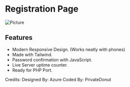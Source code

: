 # Registration Page

![Picture](https://i.imgur.com/I1L6HnQ.png)
## Features
- Modern Responsive Design. (Works neatly with phones)
- Made with Tailwind.
- Password confirmation with JavaScript.
- Live Server uptime counter.
- Ready for PHP Port.

Credits:
Designed By: Azure 
Coded By: PrivateDonut
